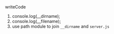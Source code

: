 writeCode

1. console.log(\_\_dirname);
2. console.log(\_\_filename);
3. use path module to join `__dirname` and `server.js`

